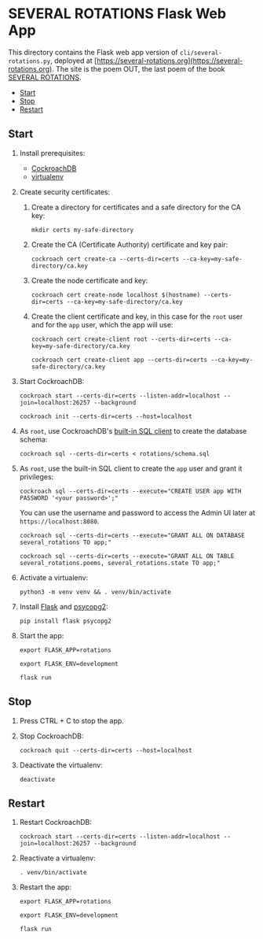 # SEVERAL ROTATIONS Flask Web App

This directory contains the Flask web app version of `cli/several-rotations.py`, deployed at [https://several-rotations.org](https://several-rotations.org). The site is the poem OUT, the last poem of the book [SEVERAL ROTATIONS](https://www.kenningeditions.com/shop/several-rotations/).

- [Start](#start)
- [Stop](#stop)
- [Restart](#restart)

## Start

1. Install prerequisites:

    - [CockroachDB](https://www.cockroachlabs.com/docs/stable/install-cockroachdb.html)
    - [virtualenv](https://virtualenv.pypa.io/en/latest/installation/)

2. Create security certificates:

    1. Create a directory for certificates and a safe directory for the CA key:

        ```
        mkdir certs my-safe-directory
        ```

    2. Create the CA (Certificate Authority) certificate and key pair:

        ```
        cockroach cert create-ca --certs-dir=certs --ca-key=my-safe-directory/ca.key
        ```

    3. Create the node certificate and key:

        ```
        cockroach cert create-node localhost $(hostname) --certs-dir=certs --ca-key=my-safe-directory/ca.key
        ```

    4. Create the client certificate and key, in this case for the `root` user and for the `app` user, which the app will use:

        ```
        cockroach cert create-client root --certs-dir=certs --ca-key=my-safe-directory/ca.key
        ```

        ```
        cockroach cert create-client app --certs-dir=certs --ca-key=my-safe-directory/ca.key
        ```    

3. Start CockroachDB:

    ```
    cockroach start --certs-dir=certs --listen-addr=localhost --join=localhost:26257 --background
    ```

    ```
    cockroach init --certs-dir=certs --host=localhost
    ```

4. As `root`, use CockroachDB's [built-in SQL client](https://www.cockroachlabs.com/docs/stable/use-the-built-in-sql-client.html) to create the database schema:

    ```
    cockroach sql --certs-dir=certs < rotations/schema.sql
    ```

5. As `root`, use the built-in SQL client to create the `app` user and grant it privileges:

    ```
    cockroach sql --certs-dir=certs --execute="CREATE USER app WITH PASSWORD '<your password>';"
    ```

    You can use the username and password to access the Admin UI later at `https://localhost:8080`.

    ```
    cockroach sql --certs-dir=certs --execute="GRANT ALL ON DATABASE several_rotations TO app;"
    ```

    ```
    cockroach sql --certs-dir=certs --execute="GRANT ALL ON TABLE several_rotations.poems, several_rotations.state TO app;"
    ```

6. Activate a virtualenv:

    ```
    python3 -m venv venv && . venv/bin/activate
    ```

7. Install [Flask](http://flask.pocoo.org/docs/1.0/installation) and [psycopg2](http://initd.org/psycopg/docs/install.html):

    ```
    pip install flask psycopg2
    ```

8. Start the app:

    ```
    export FLASK_APP=rotations
    ```

    ```
    export FLASK_ENV=development
    ```

    ```
    flask run
    ```

## Stop

1. Press CTRL + C to stop the app.

2. Stop CockroachDB:

    ```
    cockroach quit --certs-dir=certs --host=localhost
    ```

3. Deactivate the virtualenv:

    ```
    deactivate
    ```

## Restart

1. Restart CockroachDB:

    ```
    cockroach start --certs-dir=certs --listen-addr=localhost --join=localhost:26257 --background
    ```

2. Reactivate a virtualenv:

    ```
    . venv/bin/activate
    ```

3. Restart the app:

    ```
    export FLASK_APP=rotations
    ```

    ```
    export FLASK_ENV=development
    ```

    ```
    flask run
    ```
